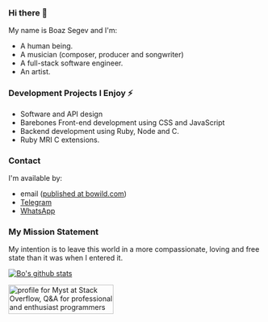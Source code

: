 ### Hi there 👋

<!--
**boazsegev/boazsegev** is a ✨ _special_ ✨ repository because its `README.md` (this file) appears on your GitHub profile.

Here are some ideas to get you started:

- 🔭 I’m currently working on ...
- 🌱 I’m currently learning ...
- 👯 I’m looking to collaborate on ...
- 🤔 I’m looking for help with ...
- 💬 Ask me about ...
- 📫 How to reach me: ...
- 😄 Pronouns: ...
- ⚡ Fun fact: ...
-->

My name is Boaz Segev and I'm:
* A human being.
* A musician (composer, producer and  songwriter)
* A full-stack software engineer.
* An artist.

### Development Projects I Enjoy ⚡

* Software and API design
* Barebones Front-end development using CSS and JavaScript
* Backend development using Ruby, Node and C.
* Ruby MRI C extensions.

### Contact

I'm available by:

* email ([published at bowild.com](http://bowild.com))
* [Telegram](https://t.me/bo_wild)
* [WhatsApp](https://wa.me/16176425815)

### My Mission Statement

My intention is to leave this world in a more compassionate, loving and free state than it was when I entered it.

[![Bo's github stats](https://github-readme-stats.vercel.app/api?username=boazsegev&theme=tokyonight&show_icons=true)](https://github.com/anuraghazra/github-readme-stats)

<a href="https://stackoverflow.com/users/4025095/myst"><img src="https://stackoverflow.com/users/flair/4025095.png?theme=dark" width="208" height="58" alt="profile for Myst at Stack Overflow, Q&amp;A for professional and enthusiast programmers" title="profile for Myst at Stack Overflow, Q&amp;A for professional and enthusiast programmers"></a>
